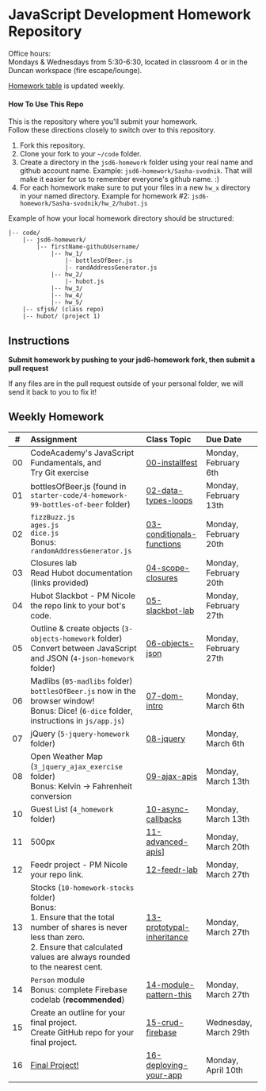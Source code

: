 JavaScript Development Homework Repository
=============================

Office hours:<br>
Mondays & Wednesdays from 5:30-6:30, located in classroom 4 or in the Duncan workspace (fire escape/lounge).

[Homework table](#weekly-homework) is updated weekly.


#### How To Use This Repo
This is the repository where you'll submit your homework.    
Follow these directions closely to switch over to this repository.

1. Fork this repository.
2. Clone your fork to your ```~/code``` folder.
3. Create a directory in the ```jsd6-homework``` folder using your real name and github account name. Example: ```jsd6-homework/Sasha-svodnik```. That will make it easier for us to remember everyone's github name. :)
4. For each homework make sure to put your files in a new `hw_x` directory in your named directory. Example for homework #2: `jsd6-homework/Sasha-svodnik/hw_2/hubot.js`

Example of how your local homework directory should be structured:


    |-- code/   
        |-- jsd6-homework/
            |-- firstName-githubUsername/
                |-- hw_1/
                    |- bottlesOfBeer.js
                    |- randAddressGenerator.js
                |-- hw_2/
                    |- hubot.js
                |-- hw_3/
                |-- hw_4/
                |-- hw_5/
        |-- sfjs6/ (class repo)
        |-- hubot/ (project 1)

Instructions
-------------
**Submit homework by pushing to your jsd6-homework fork, then submit a pull request**

If any files are in the pull request outside of your personal folder, we will send it back to you to fix it!

Weekly Homework
----------------


 \#  | Assignment | Class Topic | Due Date
:-: | :--------- | :---------- | :-------
00  | CodeAcademy's JavaScript Fundamentals, and <br>Try Git exercise | [00-installfest](https://github.com/svodnik/sfjs6/tree/master/00-installfest) | Monday, February 6th
01  | bottlesOfBeer.js (found in `starter-code/4-homework-99-bottles-of-beer` folder) | [02-data-types-loops](https://github.com/svodnik/sfjs6/tree/master/02-data-types-loops) | Monday, February 13th
02  | `fizzBuzz.js`<br>`ages.js`<br>`dice.js`<br>Bonus: `randomAddressGenerator.js` | [03-conditionals-functions](https://github.com/svodnik/sfjs6/tree/master/03-conditionals-functions) | Monday, February 20th
03  | Closures lab<br>Read Hubot documentation (links provided) | [04-scope-closures](https://github.com/svodnik/sfjs6/tree/master/04-scope-closures) | Monday, February 20th
04  | Hubot Slackbot - PM Nicole the repo link to your bot's code. | [05-slackbot-lab](https://github.com/svodnik/sfjs6/tree/master/05-slackbot-lab) | Monday, February 27th
05  | Outline & create objects (`3-objects-homework` folder)<br>Convert between JavaScript and JSON (`4-json-homework` folder) | [06-objects-json](https://github.com/svodnik/sfjs6/tree/master/06-objects-json) | Monday, February 27th
06  | Madlibs (`05-madlibs` folder)<br>`bottlesOfBeer.js` now in the browser window!<br>Bonus: Dice! (`6-dice` folder, instructions in `js/app.js`) | [07-dom-intro](https://github.com/svodnik/sfjs6/tree/master/07-dom-intro) | Monday, March 6th
07  | jQuery (`5-jquery-homework` folder) | [08-jquery](https://github.com/svodnik/sfjs6/tree/master/08-jquery-templating) | Monday, March 6th
08  |  Open Weather Map (`3_jquery_ajax_exercise` folder)<br>Bonus: Kelvin -> Fahrenheit conversion | [09-ajax-apis](https://github.com/svodnik/sfjs6/tree/master/09-ajax-apis) | Monday, March 13th
10  | Guest List (`4_homework` folder) | [10-async-callbacks](https://github.com/svodnik/sfjs6/tree/master/10-async-callbacks) | Monday, March 13th
11  | 500px | [11-advanced-apis](https://github.com/svodnik/sfjs6/tree/master/11-advanced-apis)] | Monday, March 20th
12  | Feedr project - PM Nicole your repo link. | [12-feedr-lab](https://github.com/svodnik/sfjs6/tree/master/12-feedr-lab) | Monday, March 27th
13  | Stocks (`10-homework-stocks` folder)<br>Bonus:<br>1. Ensure that the total number of shares is never less than zero.<br>2. Ensure that calculated values are always rounded to the nearest cent. | [13-prototypal-inheritance](https://github.com/svodnik/sfjs6/tree/master/13-prototypal-inheritance) | Monday, March 27th
14  | `Person` module<br>Bonus: complete Firebase codelab (**recommended**) | [14-module-pattern-this](https://github.com/svodnik/sfjs6/tree/master/14-module-pattern-this) | Monday, March 27th
15  | Create an outline for your final project.<br>Create GitHub repo for your final project. | [15-crud-firebase](https://github.com/svodnik/sfjs6/tree/master/15-crud-firebase) | Wednesday, March 29th
16  | [Final Project!](https://github.com/svodnik/sfjs6/blob/master/final-project/readme.md) | [16-deploying-your-app](https://github.com/svodnik/sfjs6/tree/master/16-deploying-your-app) | Monday, April 10th
